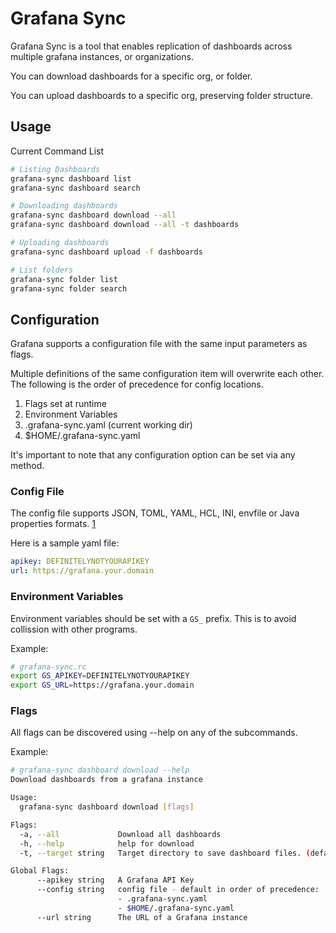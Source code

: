 # Grafana Sync

Grafana Sync is a tool that enables replication of dashboards across
multiple grafana instances, or organizations.

You can download dashboards for a specific org, or folder.

You can upload dashboards to a specific org, preserving folder structure.

## Usage

Current Command List

```bash
# Listing Dashboards
grafana-sync dashboard list
grafana-sync dashboard search

# Downloading dashboards
grafana-sync dashboard download --all
grafana-sync dashboard download --all -t dashboards

# Uploading dashboards
grafana-sync dashboard upload -f dashboards

# List folders
grafana-sync folder list
grafana-sync folder search
```

## Configuration

Grafana supports a configuration file with the same input parameters as flags.

Multiple definitions of the same configuration item will overwrite each other.
The following is the order of precedence for config locations.

1. Flags set at runtime
2. Environment Variables
3. .grafana-sync.yaml (current working dir)
4. $HOME/.grafana-sync.yaml

It's important to note that any configuration option can be set via any method.

### Config File

The config file supports JSON, TOML, YAML, HCL, INI, envfile or Java properties formats. [1](https://github.com/spf13/viper#why-viper)

Here is a sample yaml file:

```yaml
apikey: DEFINITELYNOTYOURAPIKEY
url: https://grafana.your.domain
```

### Environment Variables

Environment variables should be set with a `GS_` prefix. This is to avoid collission with other programs.

Example:

```bash
# grafana-sync.rc
export GS_APIKEY=DEFINITELYNOTYOURAPIKEY
export GS_URL=https://grafana.your.domain
```

### Flags

All flags can be discovered using --help on any of the subcommands.

Example:

```bash
# grafana-sync dashboard download --help
Download dashboards from a grafana instance

Usage:
  grafana-sync dashboard download [flags]

Flags:
  -a, --all             Download all dashboards
  -h, --help            help for download
  -t, --target string   Target directory to save dashboard files. (default ".")

Global Flags:
      --apikey string   A Grafana API Key
      --config string   config file - default in order of precedence:
                        - .grafana-sync.yaml
                        - $HOME/.grafana-sync.yaml
      --url string      The URL of a Grafana instance
```
